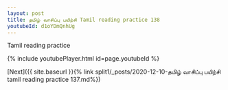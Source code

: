 ```yaml
---
layout: post
title: தமிழ் வாசிப்பு பயிற்சி Tamil reading practice 138
youtubeId: d1oYDmQnhUg
---
```

 
 
Tamil reading practice
 
 
 
 
 


{% include youtubePlayer.html id=page.youtubeId %}
 
[Next]({{ site.baseurl }}{% link  split1/_posts/2020-12-10-தமிழ் வாசிப்பு பயிற்சி tamil reading practice 137.md%})
 
